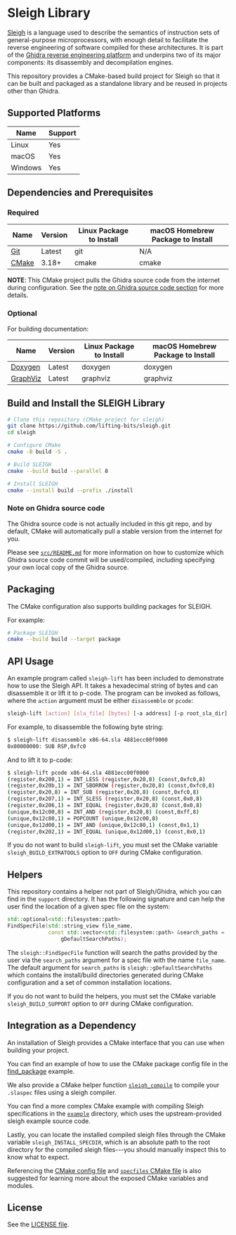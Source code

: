 # Sleigh Library

[Sleigh](https://ghidra.re/courses/languages/html/sleigh.html) is a language used to describe the semantics of instruction sets of general-purpose microprocessors, with enough detail to facilitate the reverse engineering of software compiled for these architectures. It is part of the [Ghidra reverse engineering platform](https://github.com/NationalSecurityAgency/ghidra) and underpins two of its major components: its disassembly and decompilation engines.

This repository provides a CMake-based build project for Sleigh so that it can be built and packaged as a standalone library and be reused in projects other than Ghidra.

## Supported Platforms

| Name | Support |
| ---- | ------- |
| Linux | Yes |
| macOS | Yes |
| Windows | Yes |

## Dependencies and Prerequisites

### Required

| Name | Version | Linux Package to Install | macOS Homebrew Package to Install |
| ---- | ------- | ------------------------ | --------------------------------- |
| [Git](https://git-scm.com/) | Latest | git | N/A |
| [CMake](https://cmake.org/) | 3.18+ | cmake | cmake |

**NOTE**: This CMake project pulls the Ghidra source code from the internet during configuration. See the [note on Ghidra source code section](#note-on-ghidra-source-code) for more details.

### Optional

For building documentation:

| Name | Version | Linux Package to Install | macOS Homebrew Package to Install |
| ---- | ------- | ------------------------ | --------------------------------- |
| [Doxygen](https://www.doxygen.nl/) | Latest | doxygen | doxygen |
| [GraphViz](https://graphviz.org/) | Latest | graphviz | graphviz |

## Build and Install the SLEIGH Library

```sh
# Clone this repository (CMake project for sleigh)
git clone https://github.com/lifting-bits/sleigh.git
cd sleigh

# Configure CMake
cmake -B build -S .

# Build SLEIGH
cmake --build build --parallel 8

# Install SLEIGH
cmake --install build --prefix ./install
```

### Note on Ghidra source code

The Ghidra source code is not actually included in this git repo, and by default, CMake will automatically pull a stable version from the internet for you.

Please see [`src/README.md`](src/README.md) for more information on how to customize which Ghidra source code commit will be used/compiled, including specifying your own local copy of the Ghidra source.

## Packaging

The CMake configuration also supports building packages for SLEIGH.

For example:

```sh
# Package SLEIGH
cmake --build build --target package
```

## API Usage

An example program called `sleigh-lift` has been included to demonstrate how to use the Sleigh API. It takes a hexadecimal string of bytes and can disassemble it or lift it to p-code. The program can be invoked as follows, where the `action` argument must be either `disassemble` or `pcode`:

```sh
sleigh-lift [action] [sla_file] [bytes] [-a address] [-p root_sla_dir] [-s pspec_file]
```

For example, to disassemble the following byte string:

```sh
$ sleigh-lift disassemble x86-64.sla 4881ecc00f0000
0x00000000: SUB RSP,0xfc0
```

And to lift it to p-code:

```sh
$ sleigh-lift pcode x86-64.sla 4881ecc00f0000
(register,0x200,1) = INT_LESS (register,0x20,8) (const,0xfc0,8)
(register,0x20b,1) = INT_SBORROW (register,0x20,8) (const,0xfc0,8)
(register,0x20,8) = INT_SUB (register,0x20,8) (const,0xfc0,8)
(register,0x207,1) = INT_SLESS (register,0x20,8) (const,0x0,8)
(register,0x206,1) = INT_EQUAL (register,0x20,8) (const,0x0,8)
(unique,0x12c00,8) = INT_AND (register,0x20,8) (const,0xff,8)
(unique,0x12c80,1) = POPCOUNT (unique,0x12c00,8)
(unique,0x12d00,1) = INT_AND (unique,0x12c80,1) (const,0x1,1)
(register,0x202,1) = INT_EQUAL (unique,0x12d00,1) (const,0x0,1)
```

If you do not want to build `sleigh-lift`, you must set the CMake variable `sleigh_BUILD_EXTRATOOLS` option to `OFF` during CMake configuration.

## Helpers

This repository contains a helper not part of Sleigh/Ghidra, which you can find in the `support` directory. It has the following signature and can help the user find the location of a given spec file on the system:

```c++
std::optional<std::filesystem::path>
FindSpecFile(std::string_view file_name,
             const std::vector<std::filesystem::path> &search_paths =
                 gDefaultSearchPaths);
```

The `sleigh::FindSpecFile` function will search the paths provided by the user via the `search_paths` argument for a spec file with the name `file_name`. The default argument for `search_paths` is `sleigh::gDefaultSearchPaths` which contains the install/build directories generated during CMake configuration and a set of common installation locations.

If you do not want to build the helpers, you must set the CMake variable `sleigh_BUILD_SUPPORT` option to `OFF` during CMake configuration.

## Integration as a Dependency

An installation of Sleigh provides a CMake interface that you can use when building your project.

You can find an example of how to use the CMake package config file in the [find_package](tests/find_package/CMakeLists.txt) example.

We also provide a CMake helper function [`sleigh_compile`](cmake/modules/sleighCompile.cmake) to compile your `.slaspec` files using a sleigh compiler.

You can find a more complex CMake example with compiling Sleigh specifications in the [`example`](example/CMakeLists.txt) directory, which uses the upstream-provided sleigh example source code.

Lastly, you can locate the installed compiled sleigh files through the CMake variable `sleigh_INSTALL_SPECDIR`, which is an absolute path to the root directory for the compiled sleigh files---you should manually inspect this to know what to expect.

Referencing the [CMake config file](cmake/install-config.cmake.in) and [`specfiles` CMake file](sleighspecs/specfiles.cmake.in) is also suggested for learning more about the exposed CMake variables and modules.

## License

See the [LICENSE file](LICENSE).
